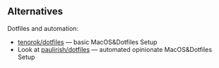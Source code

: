 ## Alternatives

Dotfiles and automation:
* [tenorok/dotfiles](https://github.com/tenorok/dotfiles) — basic MacOS&Dotfiles Setup
* Look at [paulirish/dotfiles](https://github.com/paulirish/dotfiles) — automated opinionate MacOS&Dotfiles Setup
